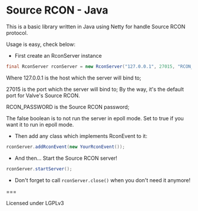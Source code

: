 # Source RCON - Java

This is a basic library written in Java using Netty for handle Source RCON protocol.

Usage is easy, check below:

* First create an RconServer instance

```Java
final RconServer rconServer = new RconServer("127.0.0.1", 27015, "RCON_PASSWORD", false);
```

Where 127.0.0.1 is the host which the server will bind to;

27015 is the port which the server will bind to; By the way, it's the default port for Valve's Source RCON.

RCON_PASSWORD is the Source RCON password;

The false boolean is to not run the server in epoll mode. Set to true if you want it to run in epoll mode.

* Then add any class which implements RconEvent to it:

```Java
rconServer.addRconEvent(new YourRconEvent());
```

* And then... Start the Source RCON server!

```Java
rconServer.startServer();
```

* Don't forget to call `rconServer.close()` when you don't need it anymore!

===

Licensed under LGPLv3
